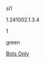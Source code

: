 si1

1.241002.1.3.4

1

green

[Bots Only](https://www.lakeshorelearning.com/assets/html/do_not_visit.html)